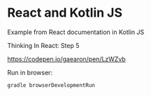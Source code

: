 # React and Kotlin JS

Example from React documentation in Kotlin JS

Thinking In React: Step 5

https://codepen.io/gaearon/pen/LzWZvb

Run in browser:

`gradle browserDevelopmentRun`
